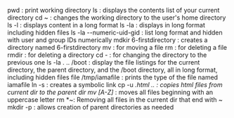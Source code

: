 pwd : print working directory
ls : displays the contents list of your current directory
cd ~ : changes the working directory to the user's home directory
ls -l : displays content in a long format
ls -la : displays in long format including hidden files
ls -la --numeric-uid-gid  : list long format and hidden with user and group IDs numerically
mdkir 6-firstdirectory : creates a directory named 6-firstdirectory
mv : for moving a file
rm : for deleting a file
rmdir : for deleting a directory
cd - : for changing the directory to the previous one
ls -la . .. /boot : display the file listings for the current directory, the parent directory, and the /boot directory, all in long format, including hidden files 
file /tmp/iamafile : prints the type of the file named iamafile
ln -s : creates a symbolic link
cp -u *.html .. : copies html files from current dir to the parent dir
mv [A-Z]* : moves all files beginning with an uppercase letter
rm *~: Removing all files in the current dir that end with ~
mkdir -p : allows creation of parent directories as needed
